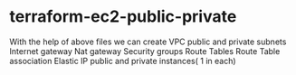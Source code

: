 # terraform-ec2-public-private

With the help of above files we can create 
	VPC
	public and private subnets
	Internet gateway
	Nat gateway
	Security groups
	Route Tables
	Route Table association 
	Elastic IP
	public and private instances( 1 in each)
